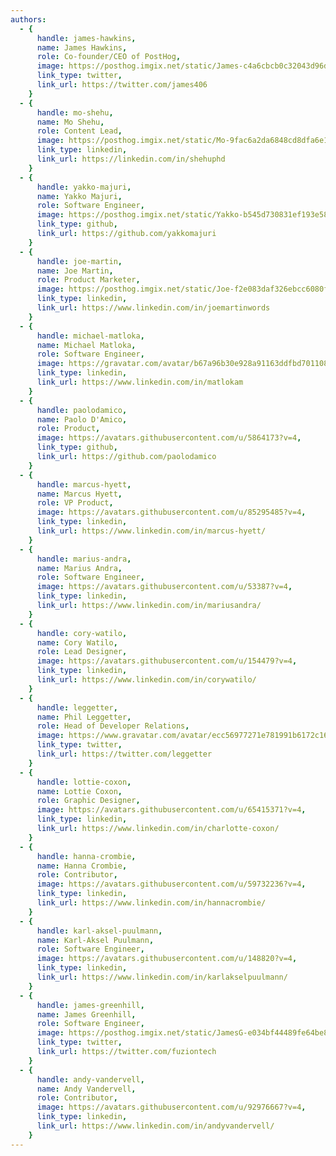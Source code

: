 ```yaml
---
authors:
  - {
      handle: james-hawkins,
      name: James Hawkins,
      role: Co-founder/CEO of PostHog,
      image: https://posthog.imgix.net/static/James-c4a6cbcb0c32043d96dd03abc5c9ff51.png?w=90,
      link_type: twitter,
      link_url: https://twitter.com/james406
    }
  - {
      handle: mo-shehu,
      name: Mo Shehu,
      role: Content Lead,
      image: https://posthog.imgix.net/static/Mo-9fac6a2da6848cd8dfa6e1c339e15938.png?w=90,
      link_type: linkedin,
      link_url: https://linkedin.com/in/shehuphd
    }
  - {
      handle: yakko-majuri,
      name: Yakko Majuri,
      role: Software Engineer,
      image: https://posthog.imgix.net/static/Yakko-b545d730831ef193e58da6c654177c5a.png?w=90,
      link_type: github,
      link_url: https://github.com/yakkomajuri
    }
  - {
      handle: joe-martin,
      name: Joe Martin,
      role: Product Marketer,
      image: https://posthog.imgix.net/static/Joe-f2e083daf326ebcc6080ff807f2280b2.png?w=90,
      link_type: linkedin,
      link_url: https://www.linkedin.com/in/joemartinwords
    }
  - {
      handle: michael-matloka,
      name: Michael Matloka,
      role: Software Engineer,
      image: https://gravatar.com/avatar/b67a96b30e928a91163ddfbd70110818?s=90,
      link_type: linkedin,
      link_url: https://www.linkedin.com/in/matlokam
    }
  - {
      handle: paolodamico,
      name: Paolo D'Amico,
      role: Product,
      image: https://avatars.githubusercontent.com/u/5864173?v=4,
      link_type: github,
      link_url: https://github.com/paolodamico
    }
  - {
      handle: marcus-hyett,
      name: Marcus Hyett,
      role: VP Product,
      image: https://avatars.githubusercontent.com/u/85295485?v=4,
      link_type: linkedin,
      link_url: https://www.linkedin.com/in/marcus-hyett/
    }
  - {
      handle: marius-andra,
      name: Marius Andra,
      role: Software Engineer,
      image: https://avatars.githubusercontent.com/u/53387?v=4,
      link_type: linkedin,
      link_url: https://www.linkedin.com/in/mariusandra/
    }
  - {
      handle: cory-watilo,
      name: Cory Watilo,
      role: Lead Designer,
      image: https://avatars.githubusercontent.com/u/154479?v=4,
      link_type: linkedin,
      link_url: https://www.linkedin.com/in/corywatilo/
    }
  - {
      handle: leggetter,
      name: Phil Leggetter,
      role: Head of Developer Relations,
      image: https://www.gravatar.com/avatar/ecc56977271e781991b6172c16248459?w=90,
      link_type: twitter,
      link_url: https://twitter.com/leggetter
    }
  - {
      handle: lottie-coxon,
      name: Lottie Coxon,
      role: Graphic Designer,
      image: https://avatars.githubusercontent.com/u/65415371?v=4,
      link_type: linkedin,
      link_url: https://www.linkedin.com/in/charlotte-coxon/
    }
  - {
      handle: hanna-crombie,
      name: Hanna Crombie,
      role: Contributor,
      image: https://avatars.githubusercontent.com/u/59732236?v=4,
      link_type: linkedin,
      link_url: https://www.linkedin.com/in/hannacrombie/
    }
  - {
      handle: karl-aksel-puulmann,
      name: Karl-Aksel Puulmann,
      role: Software Engineer,
      image: https://avatars.githubusercontent.com/u/148820?v=4,
      link_type: linkedin,
      link_url: https://www.linkedin.com/in/karlakselpuulmann/
    }
  - {
      handle: james-greenhill,
      name: James Greenhill,
      role: Software Engineer,
      image: https://posthog.imgix.net/static/JamesG-e034bf44489fe64be854099aff5fdb7e.png?w=90,
      link_type: twitter,
      link_url: https://twitter.com/fuziontech
    }
  - {
      handle: andy-vandervell,
      name: Andy Vandervell,
      role: Contributor,
      image: https://avatars.githubusercontent.com/u/92976667?v=4,
      link_type: linkedin,
      link_url: https://www.linkedin.com/in/andyvandervell/
    }
---
```

